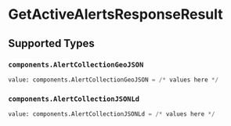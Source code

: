 # GetActiveAlertsResponseResult


## Supported Types

### `components.AlertCollectionGeoJSON`

```python
value: components.AlertCollectionGeoJSON = /* values here */
```

### `components.AlertCollectionJSONLd`

```python
value: components.AlertCollectionJSONLd = /* values here */
```

